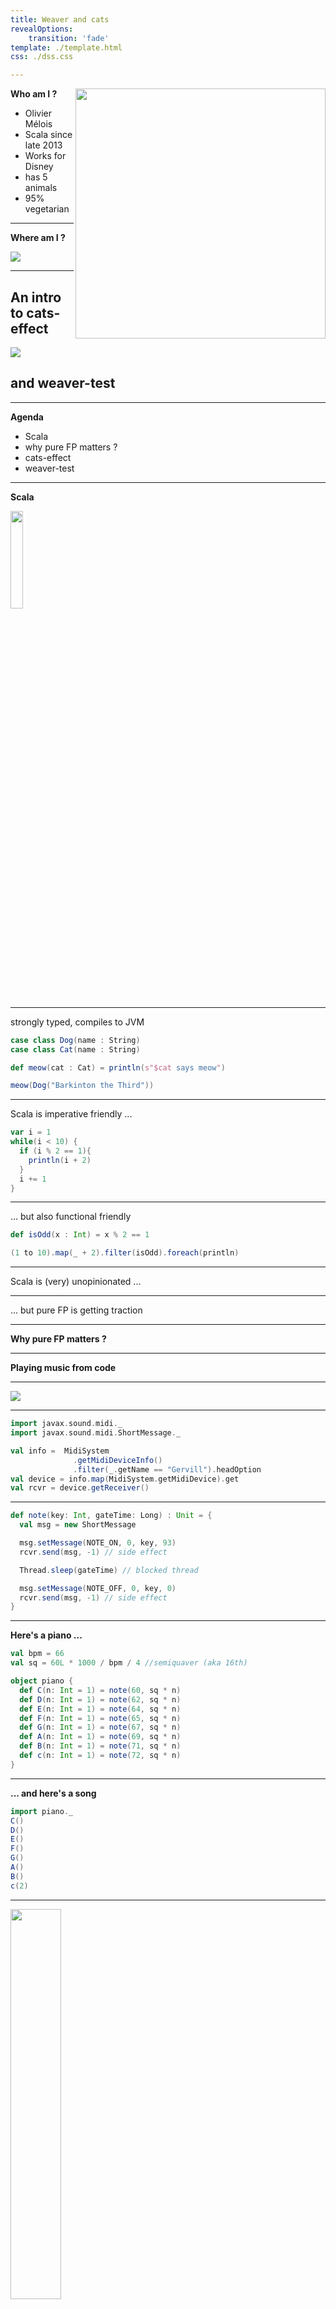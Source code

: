 ```yaml
---
title: Weaver and cats
revealOptions:
    transition: 'fade'
template: ./template.html
css: ./dss.css

---
```


<img src="./assets/with_ambre.jpg" width="400px" align="right">

**Who am I ?**

* Olivier Mélois
* Scala since late 2013
* Works for Disney
* has 5 animals
* 95% vegetarian

---


**Where am I ?**

![](./assets/home.png)


---

## An intro to cats-effect

![](https://github.com/disneystreaming/weaver-test/raw/master/website/static/img/logo.png)

## and weaver-test

---

**Agenda**

* Scala
* why pure FP matters ?
* cats-effect
* weaver-test

---

**Scala**

<img src="https://scala-lang.org/resources/img/frontpage/scala-spiral.png" width="20%" height="20%">

---

strongly typed, compiles to JVM

```scala mdoc:fail
case class Dog(name : String)
case class Cat(name : String)

def meow(cat : Cat) = println(s"$cat says meow")

meow(Dog("Barkinton the Third"))

```

---

Scala is imperative friendly ...

```scala mdoc
var i = 1
while(i < 10) {
  if (i % 2 == 1){
    println(i + 2)
  }
  i += 1
}
```

---

... but also functional friendly

```scala mdoc 
def isOdd(x : Int) = x % 2 == 1

(1 to 10).map(_ + 2).filter(isOdd).foreach(println)
```

---

Scala is (very) unopinionated ...

---

... but pure FP is getting traction

---

**Why pure FP matters ?**

---

**Playing music from code**

---

![](./assets/notes.gif)

---

```scala mdoc:silent
import javax.sound.midi._
import javax.sound.midi.ShortMessage._

val info =  MidiSystem
              .getMidiDeviceInfo()
              .filter(_.getName == "Gervill").headOption
val device = info.map(MidiSystem.getMidiDevice).get
val rcvr = device.getReceiver()
```

---


```scala mdoc:silent
def note(key: Int, gateTime: Long) : Unit = {
  val msg = new ShortMessage

  msg.setMessage(NOTE_ON, 0, key, 93)
  rcvr.send(msg, -1) // side effect

  Thread.sleep(gateTime) // blocked thread

  msg.setMessage(NOTE_OFF, 0, key, 0)
  rcvr.send(msg, -1) // side effect
}
```

---

**Here's a piano ...**

```scala mdoc
val bpm = 66
val sq = 60L * 1000 / bpm / 4 //semiquaver (aka 16th)

object piano {
  def C(n: Int = 1) = note(60, sq * n)
  def D(n: Int = 1) = note(62, sq * n)
  def E(n: Int = 1) = note(64, sq * n)
  def F(n: Int = 1) = note(65, sq * n)
  def G(n: Int = 1) = note(67, sq * n)
  def A(n: Int = 1) = note(69, sq * n)
  def B(n: Int = 1) = note(71, sq * n)
  def c(n: Int = 1) = note(72, sq * n)
}
```

---

**... and here's a song**


```scala mdoc:compile-only
import piano._
C()
D()
E()
F()
G()
A()
B()
c(2)
```

---


<div id = "demo1"></div>

<img src="https://tse4.mm.bing.net/th?id=OIP.uSQKHRGxwNVN3yhDhkeSfgHaJx&pid=Api" width="40%"/>

---

**... a song as a list of notes ?**

```scala
val song = List(C(), D(), E())
// song: List[Unit] = List((), (), ())


song ++ song
song.reverse
```
hmmm

---

**... two notes at the same time ?**

```scala
???
```
errr

---

Imperatively triggering side-effects

hinders expressiveness

---

**Side-effects ?**

* stdout/stdin
* RNG
* file-system interactions
* network calls
* playing sound

---

**... they break referential transparency**

```scala mdoc
import java.util.UUID

val uuidVal  = UUID.randomUUID()

uuidVal == uuidVal

UUID.randomUUID() == UUID.randomUUID()
```

---

Referential transparency enables compositionality

---

describing

vs

executing

---

declarative

vs

imperative

---

pure FP

vs

the world

---

1877: the phonograph


![](https://upload.wikimedia.org/wikipedia/commons/thumb/3/3b/Fon%C3%B3grafoEdison.JPG/440px-Fon%C3%B3grafoEdison.JPG)

Listening to music is now decoupled from making it

---

<img src="./assets/grandmaster_flash.jpg" width="400px" style="align=left;"/>

---

Referentially transparent side-effects (in Scala)

<img src="./assets/zio.png" width="120px"/>
<img src="./assets/monix.png" width="120px"/>
<img src="./assets/cats.png" width="120px"/>

zio / monix / cats-effect

---

**cats-effect**

<img src="./assets/cats-effect.png" width="60%"/>



---

**The IO type**

```scala mdoc:invisible
import cats.effect._
import scala.concurrent.ExecutionContext.global
import scala.concurrent.duration._
implicit val timer: Timer[IO] = IO.timer(global)
implicit val cs: ContextShift[IO] = IO.contextShift(global)
```



```scala mdoc:to-string
import cats.effect.IO

def printStr(o: Any) : IO[Unit] = IO(println(o.toString))

// IO records the side effect ...
val sideEffect = printStr("hello")

// ... for a later use
sideEffect.unsafeRunSync()
```

---

Composing side effects sequentially

```scala mdoc:to-string
import cats.implicits._

val twice = sideEffect *> sideEffect

twice.unsafeRunSync()
```

---

Composing side effects in parallel
```scala mdoc:silent
val hello = printStr("hello")
val world = printStr("world")
```


```scala mdoc
{
  val delayedWorld = world.delayBy(100.millis)
  val parallel = (delayedWorld, hello).parTupled
  parallel.void.unsafeRunSync()
}
```

---

Composing collections of side effects

```scala mdoc:to-string
val fiveTimes = (1 to 5).toList.traverse(printStr)

fiveTimes.void.unsafeRunSync()
```

---

Generic functions

```scala mdoc
implicit class ioExtensions[A](io : IO[A]) {
  val repeat : IO[Nothing] = io >> repeat
}
```

---

Forking/cancelling side effects

```scala mdoc:to-string

val helloWorlds = for {
  fork   <- world.delayBy(100.millis).repeat.start
  _      <- hello
  _      <- fork.cancel.delayBy(500.millis)
  _      <- printStr("!!")
} yield ()


helloWorlds.void.unsafeRunSync()
```

---


Back to our music sheet

---

Making notes referentially transparent

```scala mdoc
def pureNote(key: Int, gateTime: Long): IO[Unit] = {
  val press = IO {
    val msg = new ShortMessage
    msg.setMessage(NOTE_ON, 0, key, 93)
    rcvr.send(msg, -1)
  }
  val wait = IO.sleep(gateTime.millis)
  val release = IO {
    val msg = new ShortMessage
    msg.setMessage(NOTE_ON, 0, key, 0)
    rcvr.send(msg, -1)
  }
  press *> wait *> release
}
```

---

Our pure piano ...

```scala mdoc
object piano2 {
  def C(n: Int = 1) = pureNote(60, sq * n)
  def D(n: Int = 1) = pureNote(62, sq * n)
  def E(n: Int = 1) = pureNote(64, sq * n)
  def F(n: Int = 1) = pureNote(65, sq * n)
  def G(n: Int = 1) = pureNote(67, sq * n)
  def A(n: Int = 1) = pureNote(69, sq * n)
  def B(n: Int = 1) = pureNote(71, sq * n)
  def c(n: Int = 1) = pureNote(72, sq * n)
}
```

---

... and our song :

```scala mdoc:silent
import piano2._

val notes : List[IO[Unit]] =
  List(C(), D(), E(), F(), G(), A(), B(), c(2))

val sequencedNotes : IO[List[Unit]] = notes.sequence
val scale : IO[Unit] = sequencedNotes.void
```

---

Other songs:

```scala mdoc:silent
val reversed = notes.reverse.sequence.void

val repeated = scale.repeat

val revRepeated = reversed.delayBy((2 * sq).millis)

// Running 4 and 5 in parallel
val song = (repeated, revRepeated).parTupled.void
```

---

<div id = "demo2"></div>

![](./assets/vinyl.jpg)

---

**Cats-effect: resource management**

---

Not shown in the previous slides :

```scala mdoc:compile-only
device.open()
try {

  // music goes here

} finally {
  device.close()
}
```

---

Problems :

* try/finally tricky with concurrency
* opening/closing a device are side effects

---

Solution:

```scala mdoc
import cats.effect.Resource
```

---

Step 1: suspend all the side effects

```scala mdoc
// what happens before "try"
def acquire(i : Int) : IO[Int] =
  printStr(s"acquiring $i").map(_ => i)

// what happens inside "finally"
def release(i : Int) : IO[Unit] =
  printStr(s"releasing $i")
```

---

Step 2: combine acquisition and release

```scala mdoc
def res(i : Int) : Resource[IO, Int] =
  Resource.make(acquire(i))(release)
```

---

Step 2 (bis): compose resources

```scala mdoc:silent
val myResource : Resource[IO, List[Int]] = for {
  x1 <- res(1)
  x2 <- res(2)
  x3 <- res(x1 + x2)
} yield List(x1, x2, x3)
```

---

Step 3: use the resource

```scala mdoc:silent
// what we want inside "try"
def printAll(list: List[Int]) : IO[Unit] =
  list.map(_.toString).traverse(printStr).void

val program : IO[Unit] = myResource.use(printAll)
```

---

Step5: run the program

```scala mdoc
program.unsafeRunSync()
```

---

Back to our music ...

---

Step 1: suspend all the side effects

```scala mdoc:silent
val acquireDevice : IO[MidiDevice] = IO {
  MidiSystem.getMidiDeviceInfo()
            .filter(_.getName == "Gervill")
            .headOption
            .get
}.flatMap { info => IO(MidiSystem.getMidiDevice(info))
}.flatTap { device => IO(device.open)}

def releaseDevice(d: MidiDevice) : IO[Unit] = IO(d.close())
```

---

Step 2: combine acquisition and release

```scala mdoc:silent
import javax.sound.midi.Receiver

val makePiano: Resource[IO, PurePiano] =
  Resource
    .make(acquireDevice)(releaseDevice)
    .map(d => new PurePiano(d.getReceiver()))

class PurePiano(rcvr: Receiver) {
  // ... note definitions
}
```

---

Step 3: use the resource

```scala
makePiano.use(piano => playSong(piano))
```

---
**Cats-effect: concurrency primitives**

* atomic reference
* semaphores
* promises
* etc ...

---

**Weaver-test**

![](https://github.com/disneystreaming/weaver-test/raw/master/website/static/img/logo.png)

https://disneystreaming.github.io/weaver-test/

---

**Motivations**

* speed
* debuggability
* maintainability

---

Conciseness

```scala 
import weaver._

object MySuite extends SimpleIOSuite {

  test("hello") {
    expect("hello".length() == 5)
  }

  test("world") {
    IO(expect("world".length() == 5))
  }

}

```

---

![](./assets/weaver/screen1.png)


---


Clear reporting

```scala
test("contains 5") {
  val list = (1 to 3).map(_ * 2)
  expect(list.contains(5))
}
```

---

![](./assets/weaver/screen4.png)

---

Aggregated failure reports

```scala
object suite1 extends SimpleIOSuite {
  test("good 1") { expect(1 + 1 == 2) }
  test("bad 1") { expect(1 * 1 == 2) }
}

object suite2 extends SimpleIOSuite {
  test("good 2") { expect(2 + 2 == 4) }
  test("bad 2") { expect(2 * 2 == 5) }
}
```

---

<img src="./assets/weaver/screen5.png" width="75%" height="75%">


---

Composable assertions

```scala
val i = 5
expect(i < 0) || expect(i > 2) && expect(i < 6)
```

---

Parallelism by default

```scala
for (i <- 1 to 100) test(s"hello $i") {
  IO(expect("hello".length() == 5)).delayBy(1.second)
}
```

---

![](./assets/weaver/screen2.png)

---

Principled resource management

```scala
override type Res = String
override def sharedResource: Resource[IO, String] =
  Resource
    .make(printStr("acquiring"))(_ => printStr("releasing"))
    .map(_ => "hello")

val chars =  List('h', 'e', 'l')

for (c <- chars) test(s"contains $c") { shared =>
  expect(shared.contains(c))
}
```

---

![](./assets/weaver/screen3.png)

---

Conclusion

---

github links :

* [typelevel/cats-effect](https://github.com/typelevel/cats-effect)
* [disneystreaming/weaver-test](disneystreaming/weaver-test)

Thanks for listening :)

---

We are hiring

* Senior Scala Engineer - Manchester
* Senior Scala Engineer - London
* Scala Engineer        - London


Jenna Eddie - jenna.eddie@disneystreaming.com

Sam Facer   - sam.facer@disneystreaming.com

---

Questions ?











